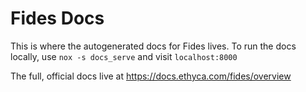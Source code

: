 # Fides Docs

This is where the autogenerated docs for Fides lives. To run the docs locally, use `nox -s docs_serve` and visit `localhost:8000`

The full, official docs live at https://docs.ethyca.com/fides/overview
